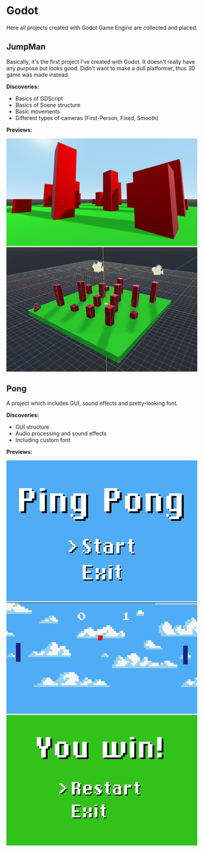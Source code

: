 # Godot
Here all projects created with Godot Game Engine are collected and placed.

## JumpMan
Basically, it's the first project I've created with Godot. It doesn't really have any purpose but looks good.
Didn't want to make a dull platformer, thus 3D game was made instead.

**Discoveries:**
* Basics of GDScript
* Basics of Scene structure
* Basic movements
* Different types of cameras (First-Person, Fixed, Smooth)

**Previews:**

<img src="JumpMan/previews/firstPreview.png" width="500">
<img src="JumpMan/previews/secondPreview.png" width="500">

## Pong
A project which includes GUI, sound effects and pretty-looking font.

**Discoveries:**
* GUI structure
* Audio processing and sound effects
* Including custom font


**Previews:**

<img src="Pong/previews/MainMenyPreview.png" width="500">
<img src="Pong/previews/GameplayPreview.png" width="500">
<img src="Pong/previews/WinScreen.png" width="500">
